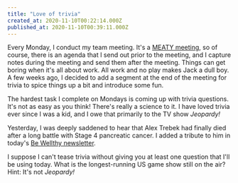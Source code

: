 ```yaml
---
title: "Love of trivia"
created_at: 2020-11-10T00:22:14.000Z
published_at: 2020-11-10T00:39:11.000Z
---
```

Every Monday, I conduct my team meeting. It's a [MEATY meeting](https://medium.com/the-ascent/28-of-the-most-annoying-things-about-meetings-and-how-to-make-meetings-meaty-f79a70d77f2d), so of course, there is an agenda that I send out prior to the meeting, and I capture notes during the meeting and send them after the meeting. Things can get boring when it's all about work. All work and no play makes Jack a dull boy. A few weeks ago, I decided to add a segment at the end of the meeting for trivia to spice things up a bit and introduce some fun.

The hardest task I complete on Mondays is coming up with trivia questions. It's not as easy as you think! There's really a science to it. I have loved trivia ever since I was a kid, and I owe that primarily to the TV show _Jeopardy!_

Yesterday, I was deeply saddened to hear that Alex Trebek had finally died after a long battle with Stage 4 pancreatic cancer. I added a tribute to him in today's [Be Wellthy newsletter](https://bewellthy.substack.com/p/on-sleep-being-gruntled-and-love). 

I suppose I can't tease trivia without giving you at least one question that I'll be using today. What is the longest-running US game show still on the air? Hint: It's not _Jeopardy!_
